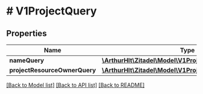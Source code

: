 # # V1ProjectQuery

## Properties

Name | Type | Description | Notes
------------ | ------------- | ------------- | -------------
**nameQuery** | [**\ArthurHlt\Zitadel\Model\V1ProjectNameQuery**](V1ProjectNameQuery.md) |  | [optional]
**projectResourceOwnerQuery** | [**\ArthurHlt\Zitadel\Model\V1ProjectResourceOwnerQuery**](V1ProjectResourceOwnerQuery.md) |  | [optional]

[[Back to Model list]](../../README.md#models) [[Back to API list]](../../README.md#endpoints) [[Back to README]](../../README.md)
